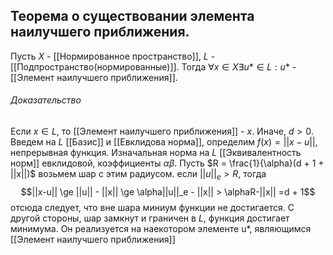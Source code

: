 ## Теорема о существовании элемента наилучшего приближения.
Пусть $X$ - [[Нормированное пространство]], $L$ - [[Подпространство(нормированные)]]. Тогда $\forall x \in X \exists u* \in L: u*$ - [[Элемент наилучшего приближения]].
###### Доказательство
Если $x \in L$, то [[Элемент наилучшего приближения]] - $x$.
Иначе, $d > 0$.
Введем на $L$ [[Базис]] и [[Евклидова норма]], определим $f(x) = ||x - u||$, непрерывная функция.
Изначальная норма на $L$ [[Эквивалентность норм]] евклидовой, коэффициенты $\alpha \beta$.
Пусть $R = \frac{1}{\alpha}(d + 1 + ||x||)$ возьмем шар с этим радиусом.
если $||u||_e > R$, тогда $$||x-u|| \ge ||u|| - ||x|| \ge \alpha||u||_e - ||x|| > \alphaR-||x|| =d + 1$$
отсюда следует, что вне шара миниум функции не достигается. С другой стороны, шар замкнут и граничен в $L$, функция достигает минимума. Он реализуется на наекотором элементе u*, являющимся [[Элемент наилучшего приближения]]